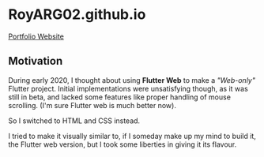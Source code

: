 # RoyARG02.github.io

[Portfolio Website](https://royarg02.github.io)

## Motivation

During early 2020, I thought about using **Flutter Web** to make a _"Web-only"_ Flutter project. Initial implementations were unsatisfying though, as it was still in beta, and lacked some features like proper handling of mouse scrolling. (I'm sure Flutter web is much better now).

So I switched to HTML and CSS instead.

I tried to make it visually similar to, if I someday make up my mind to build it, the Flutter web version, but I took some liberties in giving it its flavour.
